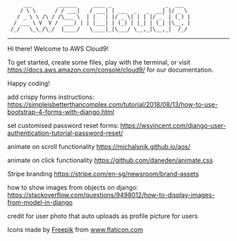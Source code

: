          ___        ______     ____ _                 _  ___  
        / \ \      / / ___|   / ___| | ___  _   _  __| |/ _ \ 
       / _ \ \ /\ / /\___ \  | |   | |/ _ \| | | |/ _` | (_) |
      / ___ \ V  V /  ___) | | |___| | (_) | |_| | (_| |\__, |
     /_/   \_\_/\_/  |____/   \____|_|\___/ \__,_|\__,_|  /_/ 
 ----------------------------------------------------------------- 


Hi there! Welcome to AWS Cloud9!

To get started, create some files, play with the terminal,
or visit https://docs.aws.amazon.com/console/cloud9/ for our documentation.

Happy coding!


add crispy forms instructions:
https://simpleisbetterthancomplex.com/tutorial/2018/08/13/how-to-use-bootstrap-4-forms-with-django.html

set customised password reset forms:
https://wsvincent.com/django-user-authentication-tutorial-password-reset/

animate on scroll functionality
https://michalsnik.github.io/aos/

animate on click functionality
https://github.com/daneden/animate.css

Stripe branding 
https://stripe.com/en-sg/newsroom/brand-assets

how to show images from objects on django:
https://stackoverflow.com/questions/9498012/how-to-display-images-from-model-in-django

credit for user photo that auto uploads as profile picture for users
<div>Icons made by <a href="https://www.flaticon.com/authors/freepik" title="Freepik">Freepik</a> from <a href="https://www.flaticon.com/" title="Flaticon">www.flaticon.com</a></div>